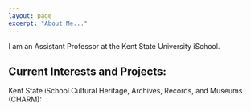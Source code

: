 ```yaml
---
layout: page
excerpt: "About Me..."
---
```


I am an Assistant Professor at the Kent State University iSchool.

## Current Interests and Projects:

Kent State iSchool Cultural Heritage, Archives, Records, and Museums (CHARM):



